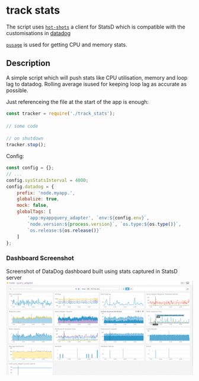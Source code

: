 # track stats
The script uses [`hot-shots`](https://github.com/brightcove/hot-shots) a client for StatsD
which is compatible with the customisations in [datadog](http://docs.datadoghq.com/guides/dogstatsd/)

[`pusage`](https://github.com/soyuka/pidusage) is used for getting CPU and memory stats.

## Description
A simple script which will push stats like CPU utilisation, memory and loop lag to datadog.
Rolling average isused for keeping loop lag as accurate as possible.

Just referenceing the file at the start of the app is enough:

```js
const tracker = require('./track_stats');

// some code

// on shutdown
tracker.stop();
```

Config:

```js
const config = {};
// ...
config.sysStatsInterval = 4000;
config.datadog = {
    prefix: 'node.myapp.',
    globalize: true,
    mock: false,
    globalTags: [
        'app:myappquery_adapter', `env:${config.env}`,
        `node.version:${process.version}`, `os.type:${os.type()}`,
        `os.release:${os.release()}`
    ]
};
```

### Dashboard Screenshot
Screenshot of DataDog dashboard built using stats captured in StatsD server
![datadog dashboard](datadog_dashboard.png)

